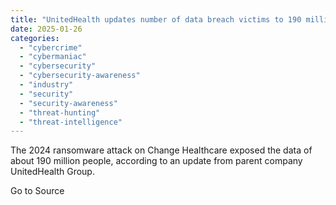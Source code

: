 ```yaml
---
title: "UnitedHealth updates number of data breach victims to 190 million"
date: 2025-01-26
categories: 
  - "cybercrime"
  - "cybermaniac"
  - "cybersecurity"
  - "cybersecurity-awareness"
  - "industry"
  - "security"
  - "security-awareness"
  - "threat-hunting"
  - "threat-intelligence"
---
```


The 2024 ransomware attack on Change Healthcare exposed the data of about 190 million people, according to an update from parent company UnitedHealth Group.

Go to Source

